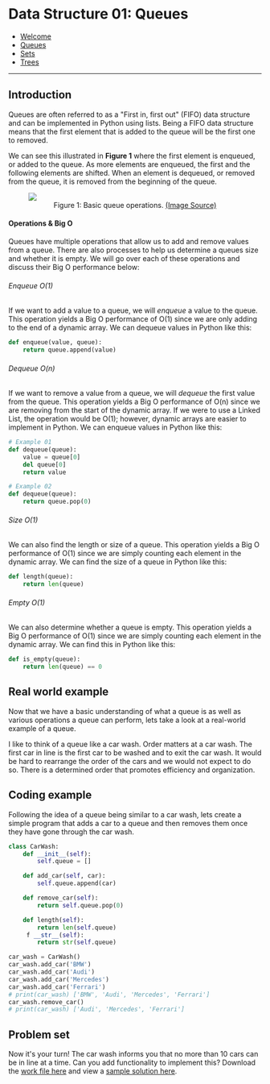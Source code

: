 # **Data Structure 01: Queues**

* [Welcome](/markdown_files/00-welcome.md)
* [Queues](/markdown_files/01-queues.md)
* [Sets](/markdown_files/02-sets.md)
* [Trees](/markdown_files/03-trees.md)

---

## **Introduction**

Queues are often referred to as a "First in, first out" (FIFO) data structure and can be implemented in Python using lists. Being a FIFO data structure means that the first element that is added to the queue will be the first one to removed. 

We can see this illustrated in **Figure 1** where the first element is enqueued, or added to the queue. As more elements are enqueued, the first and the following elements are shifted. When an element is dequeued, or removed from the queue, it is removed from the beginning of the queue.

<!-- Queue GIF -->
<figure>
<img src="https://res.cloudinary.com/practicaldev/image/fetch/s--LTu3kVda--/c_limit%2Cf_auto%2Cfl_progressive%2Cq_66%2Cw_880/https://1.bp.blogspot.com/-N-v_FiIdQXM/XlkFCQQYtPI/AAAAAAAAHR0/zxkuX6WfQS8Y8Mkoj1nHZDWtMOD3MjsUwCLcBGAsYHQ/s1600/0_E33E-AjyAUTFjVmM.gif">
<figcaption align = "center">Figure 1: Basic queue operations. <a href="https://dev.to/adavidoaiei/fundamental-data-structures-and-algorithms-in-c-4ocf">(Image Source)</a></figcaption>
</figure>

#### Operations & Big O

Queues have multiple operations that allow us to add and remove values from a queue. There are also processes to help us determine a queues size and whether it is empty. We will go over each of these operations and discuss their Big O performance below:

###### Enqueue O(1)

If we want to add a value to a queue, we will *enqueue* a value to the queue. This operation yields a Big O performance of O(1) since we are only adding to the end of a dynamic array. We can dequeue values in Python like this:

```python
def enqueue(value, queue):
    return queue.append(value)
```

###### Dequeue O(n)

If we want to remove a value from a queue, we will *dequeue* the first value from the queue. This operation yields a Big O performance of O(n) since we are removing from the start of the dynamic array. If we were to use a Linked List, the operation would be O(1); however, dynamic arrays are easier to implement in Python. We can enqueue values in Python like this:

```python
# Example 01
def dequeue(queue):
    value = queue[0]
    del queue[0]
    return value

# Example 02
def dequeue(queue):
    return queue.pop(0)
```

###### Size O(1)

We can also find the length or size of a queue. This operation yields a Big O performance of O(1) since we are simply counting each element in the dynamic array. We can find the size of a queue in Python like this:

```python
def length(queue):
    return len(queue)
```

###### Empty O(1)

We can also determine whether a queue is empty. This operation yields a Big O performance of O(1) since we are simply counting each element in the dynamic array. We can find this in Python like this:

```python
def is_empty(queue):
    return len(queue) == 0
```

## Real world example

Now that we have a basic understanding of what a queue is as well as various operations a queue can perform, lets take a look at a real-world example of a queue.

I like to think of a queue like a car wash. Order matters at a car wash. The first car in line is the first car to be washed and to exit the car wash. It would be hard to rearrange the order of the cars and we would not expect to do so. There is a determined order that promotes efficiency and organization. 

## Coding example

Following the idea of a queue being similar to a car wash, lets create a simple program that adds a car to a queue and then removes them once they have gone through the car wash.

```python
class CarWash:
    def __init__(self):
        self.queue = []

    def add_car(self, car):
        self.queue.append(car)

    def remove_car(self):
        return self.queue.pop(0)

    def length(self):
        return len(self.queue)
     f __str__(self):
        return str(self.queue)

car_wash = CarWash()
car_wash.add_car('BMW')
car_wash.add_car('Audi')
car_wash.add_car('Mercedes')
car_wash.add_car('Ferrari')
# print(car_wash) ['BMW', 'Audi', 'Mercedes', 'Ferrari']
car_wash.remove_car()
# print(car_wash) ['Audi', 'Mercedes', 'Ferrari']
```

## Problem set

Now it's your turn! The car wash informs you that no more than 10 cars can be in line at a time. Can you add functionality to implement this? Download the [work file here](../python_files/CarWash.py) and view a [sample solution here](../python_files/solutions/CarWashSolution.py). 